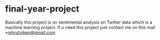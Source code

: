  # final-year-project 
Basically this project is on sentimental analysis on Twitter data which is a machine learning project.
If u need this project just contact me on this mail •rehrutviken@gmail.com
